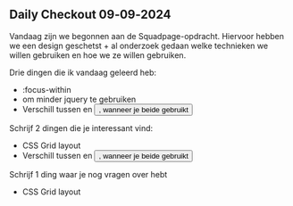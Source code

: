 ## Daily Checkout 09‐09‐2024

Vandaag zijn we begonnen aan de Squadpage-opdracht.
Hiervoor hebben we een design geschetst + al onderzoek gedaan welke technieken we willen gebruiken en hoe we ze willen gebruiken.

Drie dingen die ik vandaag geleerd heb:
* :focus-within
* om minder jquery te gebruiken
* Verschill tussen <a> en <button>, wanneer je beide gebruikt

Schrijf 2 dingen die je interessant vind:
* CSS Grid layout
* Verschill tussen <a> en <button>, wanneer je beide gebruikt


Schrijf 1 ding waar je nog vragen over hebt
* CSS Grid layout